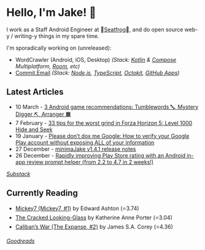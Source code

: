   # Hello, I'm Jake! 👋

I work as a Staff Android Engineer at 🐸[Seatfrog](https://seatfrog.com/)🐸, and do open source web-y / writing-y things in my spare time. 

I'm sporadically working on (unreleased): 
- WordCrawler (Android, iOS, Desktop) *(Stack: [Kotlin](https://kotlinlang.org/docs/multiplatform.html) & [Compose](https://www.jetbrains.com/compose-multiplatform/) Multiplatform, [Room](https://developer.android.com/kotlin/multiplatform/room), etc)*
- [Commit.Email](https://commit.email) *(Stack: [Node.js](https://nodejs.org/en), [TypeScript](https://www.typescriptlang.org/), [Octokit](https://github.com/octokit/octokit.js), [GitHub Apps](https://github.com/marketplace?type=apps))*

## Latest Articles
<!-- feed start -->
- 10 March - [3 Android game recommendations: Tumblewords 🔤, Mystery Digger ⛏️, Arranger 🟧](https://jakelee.co.uk/android-games-mar-25/)
- 7 February - [33 tips for the worst grind in Forza Horizon 5: Level 1000 Hide and Seek](https://jakelee.co.uk/forza-horizon-hide-and-seek-tips/)
- 19 January - [Please don’t dox me Google: How to verify your Google Play account without exposing ALL of your information](https://blog.jakelee.co.uk/publishing-on-google-play-without-exposing-info/)
- 27 December - [minimaJake v1.4.1 release notes](https://minima.jakelee.co.uk/v1.4.1/)
- 26 December - [Rapidly improving Play Store rating with an Android in-app review prompt helper (from 2.2 to 4.7 in 2 weeks!)](https://blog.jakelee.co.uk/play-store-rating-prompt/)
<!-- feed end -->
*[Substack](https://jakeweeklee.substack.com)*

## Currently Reading
<!-- GOODREADS-LIST:START -->
- [Mickey7 (Mickey7, #1)](https://www.goodreads.com/review/show/7400656731?utm_medium=api&utm_source=rss) by Edward Ashton (⭐️3.74)
- [The Cracked Looking-Glass](https://www.goodreads.com/review/show/7386898004?utm_medium=api&utm_source=rss) by Katherine Anne Porter (⭐️3.04)
- [Caliban’s War (The Expanse, #2)](https://www.goodreads.com/review/show/7232812574?utm_medium=api&utm_source=rss) by James S.A. Corey (⭐️4.36)
<!-- GOODREADS-LIST:END -->
*[Goodreads](https://goodreads.com/jakesteam)*

